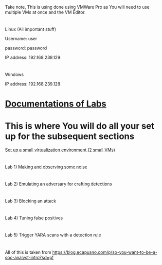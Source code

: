 Take note, This is using done using VMWare Pro as You will need to use multiple VMs at once and the VM Editor.
#
Linux (All important stuff)

Username: user

password: password

IP address: 192.168.239.129
#
Windows

IP address: 192.168.239.128
#
# [Documentations of Labs](https://github.com/rasehum/Lab-compilation)
# This is where You will do all your set up for the subsequent sections
[Set up a small virtualization environment (2 small VMs)](https://github.com/rasehum/Lab-compilation/tree/Setup-for-windows-and-Linux)
#
Lab 1) [Making and observing some noise](https://github.com/rasehum/Lab-compilation/tree/Lab-1)
#
Lab 2) [Emulating an adversary for crafting detections](https://github.com/rasehum/Lab-compilation/tree/Lab-2)
#
Lab 3) [Blocking an attack](https://github.com/rasehum/Lab-compilation/tree/Lab-3---Blocking-an-attack)
#
Lab 4) Tuning false positives
#
Lab 5) Trigger YARA scans with a detection rule
#

All of this is taken from https://blog.ecapuano.com/p/so-you-want-to-be-a-soc-analyst-intro?sd=pf
